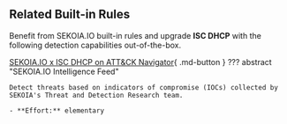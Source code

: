 ## Related Built-in Rules

Benefit from SEKOIA.IO built-in rules and upgrade **ISC DHCP** with the following detection capabilities out-of-the-box.

[SEKOIA.IO x ISC DHCP on ATT&CK Navigator](https://mitre-attack.github.io/attack-navigator/#layerURL=https%3A%2F%2Fraw.githubusercontent.com%2FSEKOIA-IO%2Fdocumentation%2Fmain%2F_shared_content%2Foperations_center%2Fdetection%2Fgenerated%2Fattack_9044ba46-2b5d-4ebd-878a-51d62e84c8df_do_not_edit_manually.json){ .md-button }
??? abstract "SEKOIA.IO Intelligence Feed"
    
    Detect threats based on indicators of compromise (IOCs) collected by SEKOIA's Threat and Detection Research team.
    
    - **Effort:** elementary
